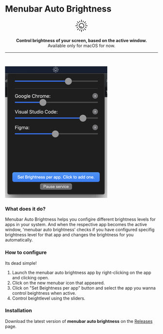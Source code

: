# Menubar Auto Brightness
<p align="center">
  <img height="40px" src="screenshots/program-b-black.png" alt="brightness icon"/>
  <br><br>
  <b>Control brightness of your screen, based on the active window.</b><br>
  Available only for macOS for now.
</p>

------
<br>

![brightness icon](screenshots/program-b.png "Program Bright")

### What does it do?
Menubar Auto Brightness helps you configire different brightness levels for apps in your system. And when the respective app becomes the active window, 'menubar auto brightness' checks if you have configured specifig brightness level for that app and changes the brightness for you automatically.

### How to configure
Its dead simple!
1. Launch the menubar auto brightness app by right-clicking on the app and clicking open.
2. Click on the new menubar icon that appeared.
3. Click on "Set Beightness per app" button and select the app you wanna control beightness when active.
4. Control beightlevel using the sliders.

### Installation
Download the latest version of **menubar auto brightness** on the [Releases](https://github.com/MalayaliRobz/menubar-auto-brightness/releases) page.



